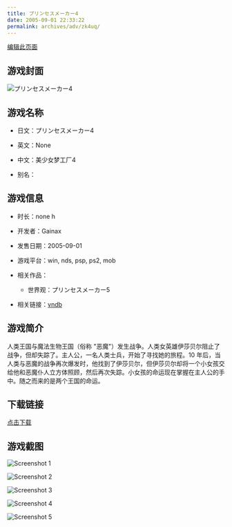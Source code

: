```yaml
---
title: プリンセスメーカー4
date: 2005-09-01 22:33:22
permalink: archives/adv/zk4uq/
---
```

[编辑此页面](https://github.com/ACG-3/ADV3-source/blob/main/source/_posts/Princess%20Maker.md)

## 游戏封面

![プリンセスメーカー4](https://pan.timero.xyz/d/onedrive/img_lib_001/Princess%20Maker_cover.avif)


## 游戏名称

- 日文：プリンセスメーカー4
- 英文：None
- 中文：美少女梦工厂4

- 别名：


## 游戏信息

- 时长：none h
- 开发者：Gainax
- 发售日期：2005-09-01
- 游戏平台：win, nds, psp, ps2, mob
- 相关作品：
   - 世界观：プリンセスメーカー5

- 相关链接：[vndb](https://vndb.org/v727)


## 游戏简介

人类王国与魔法生物王国（俗称 "恶魔"）发生战争。人类女英雄伊莎贝尔阻止了战争，但却失踪了。主人公，一名人类士兵，开始了寻找她的旅程。10 年后，当人类与恶魔的战争再次爆发时，他找到了伊莎贝尔，但伊莎贝尔却将一个小女孩交给他和恶魔仆人立方体照顾，然后再次失踪。小女孩的命运现在掌握在主人公的手中。随之而来的是两个王国的命运。


## 下载链接

[点击下载](https://pan.timero.xyz/onedrive/adv_lib_001/Princess%20Maker)


## 游戏截图


![Screenshot 1](https://pan.timero.xyz/d/onedrive/img_lib_001/Princess%20Maker_Screenshot_1.avif)

![Screenshot 2](https://pan.timero.xyz/d/onedrive/img_lib_001/Princess%20Maker_Screenshot_2.avif)

![Screenshot 3](https://pan.timero.xyz/d/onedrive/img_lib_001/Princess%20Maker_Screenshot_3.avif)

![Screenshot 4](https://pan.timero.xyz/d/onedrive/img_lib_001/Princess%20Maker_Screenshot_4.avif)

![Screenshot 5](https://pan.timero.xyz/d/onedrive/img_lib_001/Princess%20Maker_Screenshot_5.avif)

